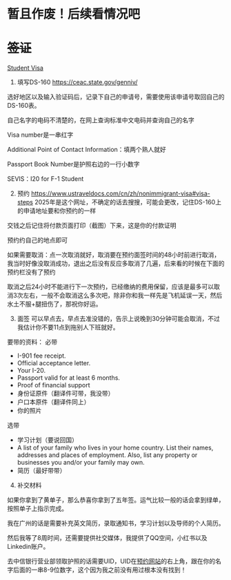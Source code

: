# 暂且作废！后续看情况吧
# ~~签证~~

[Student Visa](https://travel.state.gov/content/travel/en/us-visas/study/student-visa.html#howtoapply)

1. 填写DS-160 https://ceac.state.gov/genniv/

选好地区以及输入验证码后，记录下自己的申请号，需要使用该申请号取回自己的DS-160表。

自己名字的电码不清楚的，在网上查询标准中文电码并查询自己的名字

Visa number是一串红字

Additional Point of Contact Information：填两个熟人就好

Passport Book Number是护照右边的一行小数字

SEVIS：I20 for F-1 Student

2. 预约 https://www.ustraveldocs.com/cn/zh/nonimmigrant-visa#visa-steps 2025年是这个网址，不确定的话去搜搜，可能会更改，记住DS-160上的申请地址要和你预约的一样

交钱之后记住将付款页面打印（截图）下来，这是你的付款证明

预约约自己的地点即可

如果需要取消：点一次取消就好，取消要在预约面签时间的48小时前进行取消，我当时好像没取消成功，退出之后没有反应多取消了几遍，后来看的时候在下面的预约栏没有了预约

取消之后24小时不能进行下一次预约，已经缴纳的费用保留，应该是最多可以取消3次左右，一般不会取消这么多次吧，除非你和我一样先是飞机延误一天，然后水土不服+腿扭伤了，那祝你好运。

3. 面签 可以早点去，早点去准没错的，告示上说晚到30分钟可能会取消，不过我估计你不要11点到拖别人下班就好。

要带的资料：
必带
  - I-901 fee receipt.
  - Official acceptance letter.
  - Your I-20.
  - Passport valid for at least 6 months.
  - Proof of financial support
  - 身份证原件（翻译件可带，我没带）
  - 户口本原件（翻译件同上）
  - 你的照片


选带
  - 学习计划（要说回国）
  - A list of your family who lives in your home country. List their names, addresses and places of employment. Also, list any property or businesses you and/or your family may own.
  - 简历（最好带带）

4. 补交材料

如果你拿到了黄单子，那么恭喜你拿到了五年签。运气比较一般的话会拿到绿单，按照单子上指示完成。

我在广州的话是需要补充英文简历，录取通知书，学习计划以及导师的个人简历。

然后我等了8周时间，还需要提供社交媒体，我提供了QQ空间，小红书以及Linkedin账户。

去中信银行营业部领取护照的话需要UID，UID在[预约网站](https://www.usvisascheduling.com/zh-CN/)的右上角，跟在你的名字后面的一串8-9位数字，这个因为我之前没有用过根本没有找到！
